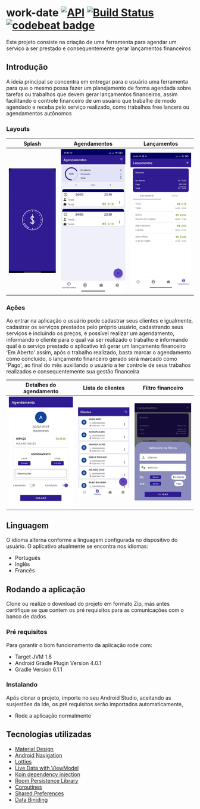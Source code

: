# work-date [![API](https://img.shields.io/badge/API-21%2B-brightgreen.svg?style=flat)](https://android-arsenal.com/api?level=21) [![Build Status](https://travis-ci.com/NewtonCesarRoncari/work-date.svg?branch=develop)](https://travis-ci.com/NewtonCesarRoncari/work-date) [![codebeat badge](https://codebeat.co/badges/6616053d-28fb-45e4-8ae7-3fef895cebc2)](https://codebeat.co/projects/github-com-newtoncesarroncari-work-date-develop)

Este projeto consiste na criação de uma ferramenta para agendar um serviço a ser prestado e consequentemente gerar lançamentos financeiros

## Introdução

<p>A ideia principal se concentra em entregar para o usuário uma ferramenta para que o mesmo possa fazer um planejamento de forma agendada
sobre tarefas ou trabalhos que devem gerar lançamentos financeiros, assim facilitando o controle financeiro de um usuário que trabalhe de modo
agendado e receba pelo serviço realizado, como trabalhos free lancers ou agendamentos autônomos</p>

### Layouts
Splash             |  Agendamentos    | Lançamentos 
:-------------------------:|:-------------------------:|:-------------------------:
<img src="https://github.com/NewtonCesarRoncari/work-date/blob/develop/img/Screenshot_2021-03-25-22-03-14-936_com.newton.workdate.jpg"/> | <img src="https://github.com/NewtonCesarRoncari/work-date/blob/develop/img/Screenshot_20200908_214236.jpg"/> | <img src="https://github.com/NewtonCesarRoncari/work-date/blob/develop/img/Screenshot_2021-03-25-21-57-46-875_com.newton.workdate.jpg"/>

### Ações

Ao entrar na aplicação o usuário pode cadastrar seus clientes e igualmente, cadastrar os serviços prestados pelo próprio usuário, cadastrando seus serviços 
e incluindo os preços, é possível realizar um agendamento, informando o cliente para o qual vai ser realizado o trabalho e informando qual é o serviço prestado
o aplicativo irá gerar um lançamento financeiro 'Em Aberto' assim, após o trabalho realizado, basta marcar o agendamento como concluído, o lançamento
financeiro gerado será marcado como 'Pago', ao final do mês auxiliando o usuário a ter controle de seus trabahos realizados e consequentemente sua gestão financeira


Detalhes do agendamento     |  Lista de clientes |  Filtro financeiro
:-------------------------:|:-------------------------:|:-------------------------:
<img src="https://github.com/NewtonCesarRoncari/work-date/blob/master/img/Screenshot_20200908_214445.jpg"/> | <img src="https://github.com/NewtonCesarRoncari/work-date/blob/master/img/Screenshot_20200908_214302.jpg"/> | <img src="https://github.com/NewtonCesarRoncari/work-date/blob/master/img/Screenshot_20200908_214413.jpg"/>

## Linguagem
O idioma alterna conforme a linguagem configurada no dispositivo do usuário.
O aplicativo atualmente se encontra nos idiomas: 
- Português
- Inglês 
- Francês

## Rodando a aplicação

Clone ou realize o download do projeto em formato Zip, más antes certifique se que contem os pré requisitos para as comunicações com o
banco de dados

### Pré requisitos

Para garantir o bom funcionamento da aplicação rode com: 
- Target JVM 1.8 
- Android Gradle Plugin Version 4.0.1 
- Gradle Version 6.1.1

### Instalando 

Após clonar o projeto, importe no seu Android Studio, aceitando as susjestões da Ide, os pré requisitos serão importados automaticamente,

- Rode a aplicação normalmente

## Tecnologias utilizadas

- <a href="https://developer.android.com/guide/topics/ui/look-and-feel?hl=pt-br">Material Design<a/> 
- <a href="https://developer.android.com/guide/navigation?gclid=Cj0KCQiAvJXxBRCeARIsAMSkAppbYUXuaVm-tnHPOV9rH5RlVVScLrsUnhHxK-tbmHkYdTBeCDqU6aoaAphrEALw_wcB">Android Navigation</a>
- <a href="https://github.com/airbnb/lottie-android">Lotties</a>
- <a href="https://developer.android.com/topic/libraries/architecture/livedata">Live Data with ViewModel<a/>
- <a href="https://insert-koin.io/">Koin dependency injection<a/>
- <a href="https://developer.android.com/topic/libraries/architecture/room">Room Persistence Library<a/>
- <a href="https://kotlinlang.org/docs/reference/coroutines-overview.html">Coroutines<a/>
- <a href="https://developer.android.com/reference/android/content/SharedPreferences">Shared Preferences<a/>
- <a href="https://developer.android.com/topic/libraries/data-binding">Data Biniding<a/>
